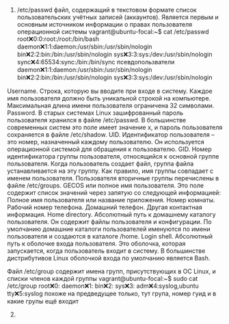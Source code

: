 1) /etc/passwd файл, содержащий в текстовом формате список пользовательских учётных записей (аккаунтов). Является первым и основным источником информации о правах пользователя операционной системы
vagrant@ubuntu-focal:~$ cat /etc/passwd
root:x:0:0:root:/root:/bin/bash
daemon:x:1:1:daemon:/usr/sbin:/usr/sbin/nologin
bin:x:2:2:bin:/bin:/usr/sbin/nologin
sys:x:3:3:sys:/dev:/usr/sbin/nologin
sync:x:4:65534:sync:/bin:/bin/sync
псевдопользватели 
daemon:x:1:1:daemon:/usr/sbin:/usr/sbin/nologin
bin:x:2:2:bin:/bin:/usr/sbin/nologin
sys:x:3:3:sys:/dev:/usr/sbin/nologin

Username. Строка, которую вы вводите при входе в систему. Каждое имя пользователя должно быть уникальной строкой на компьютере. Максимальная длина имени пользователя ограничена 32 символами.
Password. В старых системах Linux зашифрованный пароль пользователя хранился в файле /etc/passwd. В большинстве современных систем это поле имеет значение x, и пароль пользователя сохраняется в файле /etc/shadow.
UID. Идентификатор пользователя – это номер, назначенный каждому пользователю. Он используется операционной системой для обращения к пользователю.
GID. Номер идентификатора группы пользователя, относящийся к основной группе пользователя. Когда пользователь создает файл, группа файла устанавливается на эту группу. Как правило, имя группы совпадает с именем пользователя. Пользователя вторичные группы перечислены в файле /etc/groups.
GECOS или полное имя пользователя. Это поле содержит список значений через запятую со следующей информацией:
Полное имя пользователя или название приложения.
Номер комнаты.
Рабочий номер телефона.
Домашний телефон.
Другая контактная информация.
Home directory. Абсолютный путь к домашнему каталогу пользователя. Он содержит файлы пользователя и конфигурации. По умолчанию домашние каталоги пользователей именуются по имени пользователя и создаются в каталоге /home.
Login shell. Абсолютный путь к оболочке входа пользователя. Это оболочка, которая запускается, когда пользователь входит в систему. В большинстве дистрибутивов Linux оболочкой входа по умолчанию является Bash.


Файл /etc/group содержит имена групп, присутствующих в ОС Linux, и списки членов каждой группы
vagrant@ubuntu-focal:~$ sudo cat /etc/group
root:x:0:
daemon:x:1:
bin:x:2:
sys:x:3:
adm:x:4:syslog,ubuntu
tty:x:5:syslog
похоже на предведущее только, тут група, номер гуид и в какие групы ещё входит

2)